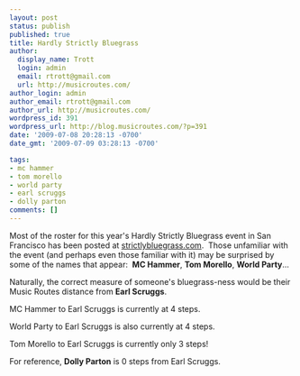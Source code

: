 ```yaml
---
layout: post
status: publish
published: true
title: Hardly Strictly Bluegrass
author:
  display_name: Trott
  login: admin
  email: rtrott@gmail.com
  url: http://musicroutes.com/
author_login: admin
author_email: rtrott@gmail.com
author_url: http://musicroutes.com/
wordpress_id: 391
wordpress_url: http://blog.musicroutes.com/?p=391
date: '2009-07-08 20:28:13 -0700'
date_gmt: '2009-07-09 03:28:13 -0700'

tags:
- mc hammer
- tom morello
- world party
- earl scruggs
- dolly parton
comments: []
---
```

<p>Most of the roster for this year's Hardly Strictly Bluegrass event in San Francisco has been posted at <a href="http://strictlybluegrass.com/" target="_blank">strictlybluegrass.com</a>.  Those unfamiliar with the event (and perhaps even those familiar with it) may be surprised by some of the names that appear:  <strong>MC Hammer</strong>, <strong>Tom Morello</strong>, <strong>World Party</strong>...</p>
<p>Naturally, the correct measure of someone's bluegrass-ness would be their Music Routes distance from <strong>Earl Scruggs</strong>.</p>
<p>MC Hammer to Earl Scruggs is currently at 4 steps.</p>
<p>World Party to Earl Scruggs is also currently at 4 steps.</p>
<p>Tom Morello to Earl Scruggs is currently only 3 steps!</p>
<p>For reference, <strong>Dolly Parton</strong> is 0 steps from Earl Scruggs.</p>
